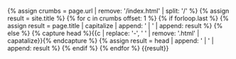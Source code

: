 {% assign crumbs = page.url | remove: '/index.html' | split: '/' %}
{% assign result = site.title %}
{% for c in crumbs offset: 1 %}
{% if forloop.last %}
{% assign result = page.title | capitalize | append: ' | ' | append: result %}
{% else %}
{% capture head %}{{c | replace: '-', ' ' | remove: '.html' | capatalize}}{% endcapture %}
{% assign result = head | append: ' | ' | append: result %}
{% endif %}
{% endfor %}
{{result}}